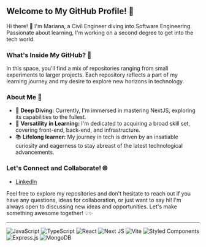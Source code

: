 ## Welcome to My GitHub Profile! 🌟

Hi there! 👋 I'm Mariana, a Civil Engineer diving into Software Engineering. Passionate about learning, I'm working on a second degree to get into the tech world.


### What's Inside My GitHub? 🚀

In this space, you'll find a mix of repositories ranging from small experiments to larger projects. Each repository reflects a part of my learning journey and my desire to explore new horizons in technology.

### About Me 🌟
- 🌱 **Deep Diving:** Currently, I'm immersed in mastering NextJS, exploring its capabilities to the fullest.
- 🎯 **Versatility in Learning:** I'm dedicated to acquiring a broad skill set, covering front-end, back-end, and infrastructure.
- 📚 **Lifelong learner:** My journey in tech is driven by an insatiable curiosity and eagerness to stay abreast of the latest technological advancements.


### Let's Connect and Collaborate! 🌐
- [LinkedIn](https://www.linkedin.com/in/wwwacedo/)


Feel free to explore my repositories and don't hesitate to reach out if you have any questions, ideas for collaboration, or just want to say hi! I'm always open to discussing new ideas and opportunities. Let's make something awesome together! 💡✨

--- 

![JavaScript](https://img.shields.io/badge/javascript-%23323330.svg?style=for-the-badge&logo=javascript&logoColor=%23F7DF1E)
![TypeScript](https://img.shields.io/badge/typescript-%23007ACC.svg?style=for-the-badge&logo=typescript&logoColor=white)
![React](https://img.shields.io/badge/react-%2320232a.svg?style=for-the-badge&logo=react&logoColor=%2361DAFB)
![Next JS](https://img.shields.io/badge/Next-black?style=for-the-badge&logo=next.js&logoColor=white)
![Vite](https://img.shields.io/badge/vite-%23646CFF.svg?style=for-the-badge&logo=vite&logoColor=white)
![Styled Components](https://img.shields.io/badge/styled--components-DB7093?style=for-the-badge&logo=styled-components&logoColor=white)
![Express.js](https://img.shields.io/badge/express.js-%23404d59.svg?style=for-the-badge&logo=express&logoColor=%2361DAFB)
![MongoDB](https://img.shields.io/badge/MongoDB-%234ea94b.svg?style=for-the-badge&logo=mongodb&logoColor=white)

